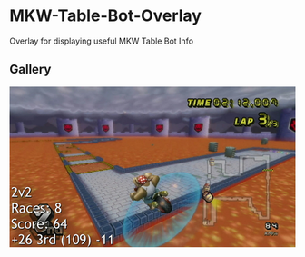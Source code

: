 # MKW-Table-Bot-Overlay

Overlay for displaying useful MKW Table Bot Info

## Gallery

![Default](/docs/assets/default.png)
